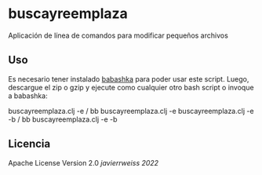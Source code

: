 # buscayreemplaza
Aplicación de línea de comandos para modificar pequeños archivos

## Uso
Es necesario tener instalado [babashka](https://github.com/babashka/babashka) para poder usar este script. Luego,
descargue el zip o gzip y ejecute como cualquier otro bash script o invoque a babashka:

  buscayreemplaza.clj -e <expresion> <reemplazo> <archivo> <ruta>  / bb buscayreemplaza.clj -e <expresion> <reemplazo> <archivo> <ruta> 
  buscayreemplaza.clj -e <expresion> <reemplazo> <archivo> <ruta> -b <rutas-excluidas> / bb buscayreemplaza.clj -e <expresion> <reemplazo> <archivo> <ruta> -b <rutas-excluidas>
  
## Licencia
Apache License Version 2.0
*javierrweiss 2022*
